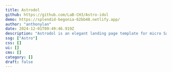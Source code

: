 ```yaml
---
title: Astrodol
github: https://github.com/LaB-CH3/Astro-idol
demo: https://splendid-begonia-62bb48.netlify.app/
author: "anthonylan"
date: 2024-12-01T09:49:46.919Z
description: "Astrodol is an elegant landing page template for micro SaaS products built with AstroJS & Skeleton CSS"
ssg: ["Astro"]
css: []
ui: []
cms: []
category: []
draft: false
---
```

